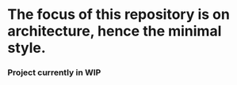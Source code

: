 # The focus of this repository is on architecture, hence the minimal style.

### Project currently in WIP